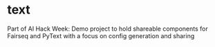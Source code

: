 # text
Part of AI Hack Week: Demo project to hold shareable components for Fairseq and PyText with a focus on config generation and sharing
